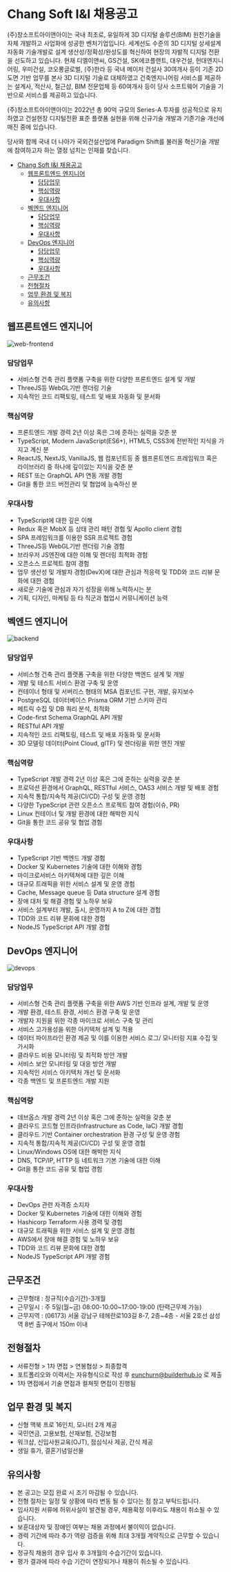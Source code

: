 # Chang Soft I&I 채용공고

(주)창소프트아이앤아이는 국내 최초로, 유일하게 3D 디지털 솔루션(BIM) 원천기술을 자체 개발하고 사업화에 성공한 벤처기업입니다. 세계선도 수준의 3D 디지털 상세설계 자동화 기술개발로 설계 생산성/정확성/완성도를 혁신하여 현장의 자발적 디지털 전환을 선도하고 있습니다. 현재 디엘이앤씨, GS건설, SK에코플랜트, 대우건설, 헌대엔지니어링, 우미건설, 코오롱글로벌, (주)한라 등 국내 메이저 건설사 30여개사 등이 기존 2D도면 기반 업무를 본사 3D 디지털 기술로 대체하였고 건축엔지니어링 서비스를 제공하는 설계사, 적산사, 철근샵, BIM 전문업체 등 60여개사 등이 당사 소프트웨어 기술을 기반으로 서비스를 제공하고 있습니다.

(주)창소프트아이앤아이는 2022년 총 90억 규모의 Series-A 투자를 성공적으로 유치하였고 건설현장 디지털전환 표준 플랫폼 실현을 위해 신규기술 개발과 기존기술 개선에 매진 중에 있습니다.

당사와 함께 국내 더 나아가 국외건설산업에 Paradigm Shift를 불러올 혁신기술 개발에 참여하고자 하는 열정 넘치는 인재를 찾습니다.

- [Chang Soft I\&I 채용공고](#chang-soft-ii-채용공고)
  - [웹프론트엔드 엔지니어](#웹프론트엔드-엔지니어)
    - [담당업무](#담당업무)
    - [핵심역량](#핵심역량)
    - [우대사항](#우대사항)
  - [벡엔드 엔지니어](#벡엔드-엔지니어)
    - [담당업무](#담당업무-1)
    - [핵심역량](#핵심역량-1)
    - [우대사항](#우대사항-1)
  - [DevOps 엔지니어](#devops-엔지니어)
    - [담당업무](#담당업무-2)
    - [핵심역량](#핵심역량-2)
    - [우대사항](#우대사항-2)
  - [근무조건](#근무조건)
  - [전형절차](#전형절차)
  - [업무 환경 및 복지](#업무-환경-및-복지)
  - [유의사항](#유의사항)

## 웹프론트엔드 엔지니어

![web-frontend](images/frontend.jpg)

### 담당업무

- 서비스형 건축 관리 플랫폼 구축을 위한 다양한 프론트엔드 설계 및 개발
- ThreeJS등 WebGL기반 렌더링 기술
- 지속적인 코드 리팩토링, 테스트 및 배포 자동화 및 문서화

### 핵심역량

- 프론트엔드 개발 경력 2년 이상 혹은 그에 준하는 실력을 갖춘 분
- TypeScript, Modern JavaScript(ES6+), HTML5, CSS3에 전반적인 지식을 가지고 계신 분
- ReactJS, NextJS, VanillaJS, 웹 컴포넌트등 중 웹프론트엔드 프레임워크 혹은 라이브러리 중 하나에 깊이있는 지식을 갖춘 분
- REST 또는 GraphQL API 연동 개발 경험
- Git을 통한 코드 버전관리 및 협업에 능숙하신 분

### 우대사항

- TypeScript에 대한 깊은 이해
- Redux 혹은 MobX 등 상태 관리 패턴 경험 및 Apollo client 경험
- SPA 프레임워크를 이용한 SSR 프로젝트 경험
- ThreeJS등 WebGL기반 렌더링 기술 경험
- 브라우저 JS엔진에 대한 이해 및 렌더링 최적화 경험
- 오픈소스 프로젝트 참여 경험
- 업무 생산성 및 개발자 경험(DevX)에 대한 관심과 적응력 및 TDD와 코드 리뷰 문화에 대한 경험
- 새로운 기술에 관심과 자기 성장을 위해 노력하시는 분
- 기획, 디자인, 마케팅 등 타 직군과 협업시 커뮤니케이션 능력

## 벡엔드 엔지니어

![backend](images/backend.jpg)

### 담당업무

- 서비스형 건축 관리 플랫폼 구축을 위한 다양한 백엔드 설계 및 개발
- 개발 및 테스트 서비스 환경 구축 및 운영
- 컨테이너 형태 및 서버리스 형태의 MSA 컴포넌트 구현, 개발, 유지보수
- PostgreSQL 데이터베이스 Prisma ORM 기반 스키마 관리
- 메트릭 수집 및 DB 쿼리 분석, 최적화
- Code-first Schema GraphQL API 개발
- RESTful API 개발
- 지속적인 코드 리팩토링, 테스트 및 배포 자동화 및 문서화
- 3D 모델링 데이터(Point Cloud, glTF) 및 렌더링을 위한 엔진 개발

### 핵심역량

- TypeScript 개발 경력 2년 이상 혹은 그에 준하는 실력을 갖춘 분
- 프로덕션 환경에서 GraphQL, RESTful 서비스, OAS3 서비스 개발 및 배포 경험
- 지속적 통합/지속적 제공(CI/CD) 구성 및 운영 경험
- 다양한 TypeScript 관련 오픈소스 프로젝트 참여 경험(이슈, PR)
- Linux 컨테이너 및 개발 환경에 대한 해박한 지식
- Git을 통한 코드 공유 및 협업 경험

### 우대사항

- TypeScript 기반 백엔드 개발 경험
- Docker 및 Kubernetes 기술에 대한 이해와 경험
- 마이크로서비스 아키텍쳐에 대한 깊은 이해
- 대규모 트래픽을 위한 서비스 설계 및 운영 경험
- Cache, Message queue 등 Data structure 설계 경험
- 장애 대처 및 해결 경험 및 노하우 보유
- 서비스 설계부터 개발, 출시, 운영까지 A to Z에 대한 경험
- TDD와 코드 리뷰 문화에 대한 경험
- NodeJS TypeScript API 개발 경험

## DevOps 엔지니어

![devops](images/devops.png)

### 담당업무

- 서비스형 건축 관리 플랫폼 구축을 위한 AWS 기반 인프라 설계, 개발 및 운영
- 개발 환경, 테스트 환경, 서비스 환경 구축 및 운영
- 개발자 지원을 위한 각종 마이크로 서비스 구축 및 관리
- 서비스 고가용성을 위한 아키텍처 설계 및 적용
- 데이터 파이프라인 환경 제공 및 이를 이용한 서비스 로그/ 모니터링 지표 수집 및 가시화
- 클라우드 비용 모니터링 및 최적화 방안 개발
- 서비스 보안 모니터링 및 대응 방안 개발
- 지속적인 서비스 아키텍처 개선 및 문서화
- 각종 백엔드 및 프론트엔드 개발 지원

### 핵심역량

- 데브옵스 개발 경력 2년 이상 혹은 그에 준하는 실력을 갖춘 분
- 클라우드 코드형 인프라(Infrastructure as Code, IaC) 개발 경험
- 클라우드 기반 Container orchestration 환경 구성 및 운영 경험
- 지속적 통합/지속적 제공(CI/CD) 구성 및 운영 경험
- Linux/Windows OS에 대한 해박한 지식
- DNS, TCP/IP, HTTP 등 네트워크 기본 기술에 대한 이해
- Git을 통한 코드 공유 및 협업 경험

### 우대사항

- DevOps 관련 자격증 소지자
- Docker 및 Kubernetes 기술에 대한 이해와 경험
- Hashicorp Terraform 사용 경력 및 경험
- 대규모 트래픽을 위한 서비스 설계 및 운영 경험
- AWS에서 장애 해결 경험 및 노하우 보유
- TDD와 코드 리뷰 문화에 대한 경험
- NodeJS TypeScript API 개발 경험

## 근무조건

- 근무형태 : 정규직(수습기간)-3개월
- 근무일시 : 주 5일(월~금) 08:00-10:00~17:00-19:00 (탄력근무제 가능)
- 근무지역 : (06173) 서울 강남구 테헤란로103길 8-7, 2층~4층 - 서울 2호선 삼성역 8번 출구에서 150m 이내

## 전형절차

- 서류전형 > 1차 면접 > 연봉협상 > 최종합격
- 포트폴리오와 이력서는 자유형식으로 작성 후 eunchurn@builderhub.io 로 제출
- 1차 면접에서 기술 면접과 컬쳐핏 면접이 진행됨

## 업무 환경 및 복지

- 신형 맥북 프로 16인치, 모니터 2개 제공
- 국민연금, 고용보험, 산재보험, 건강보험
- 워크샵, 신입사원교육(OJT), 점심식사 제공, 간식 제공
- 생일 휴가, 결혼기념일선물

## 유의사항

- 본 공고는 모집 완료 시 조기 마감될 수 있습니다.
- 전형 절차는 일정 및 상황에 따라 변동 될 수 있다는 점 참고 부탁드립니다.
- 입사지원 서류에 허위사실이 발견될 경우, 채용확정 이후라도 채용이 취소될 수 있습니다.
- 보훈대상자 및 장애인 여부는 채용 과정에서 불이익이 없습니다.
- 경력 기간에 따라 추가 역량 검증을 위해 최대 3개월 계약직으로 근무할 수 있습니다.
- 정규직 채용의 경우 입사 후 3개월의 수습기간이 있습니다.
- 평가 결과에 따라 수습 기간이 연장되거나 채용이 취소될 수 있습니다.
